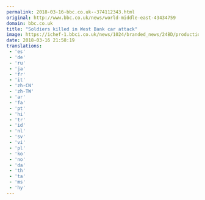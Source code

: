 ```yaml
---
permalink: 2018-03-16-bbc.co.uk--374112343.html
original: http://www.bbc.co.uk/news/world-middle-east-43434759
domain: bbc.co.uk
title: "Soldiers killed in West Bank car attack"
image: https://ichef-1.bbci.co.uk/news/1024/branded_news/24BD/production/_100450490_mediaitem100450489.jpg
date: 2018-03-16 21:58:19
translations: 
 - 'es'
 - 'de'
 - 'ru'
 - 'ja'
 - 'fr'
 - 'it'
 - 'zh-CN'
 - 'zh-TW'
 - 'ar'
 - 'fa'
 - 'pt'
 - 'hi'
 - 'tr'
 - 'id'
 - 'nl'
 - 'sv'
 - 'vi'
 - 'pl'
 - 'ko'
 - 'no'
 - 'da'
 - 'th'
 - 'ta'
 - 'ms'
 - 'hy'
---
```


